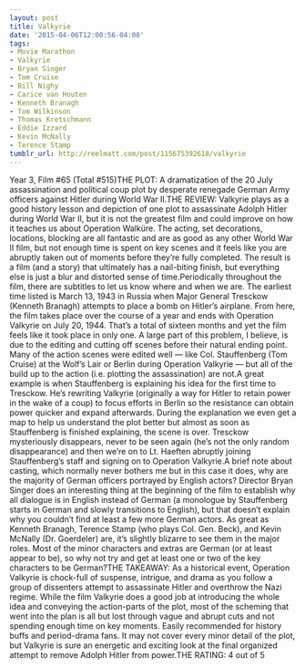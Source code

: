 ```yaml
---
layout: post
title: Valkyrie
date: '2015-04-06T12:00:56-04:00'
tags:
- Movie Marathon
- Valkyrie
- Bryan Singer
- Tom Cruise
- Bill Nighy
- Carice van Houten
- Kenneth Branagh
- Tom Wilkinson
- Thomas Kretschmann
- Eddie Izzard
- Kevin McNally
- Terence Stamp
tumblr_url: http://reelmatt.com/post/115675392618/valkyrie
---
```

Year 3, Film #65 (Total #515)THE PLOT:  A dramatization of the 20 July assassination and political coup plot by desperate renegade German Army officers against Hitler during World War II.THE REVIEW: Valkyrie plays as a good history lesson and depiction of one plot to assassinate Adolph Hitler during World War II, but it is not the greatest film and could improve on how it teaches us about Operation Walküre. The acting, set decorations, locations, blocking are all fantastic and are as good as any other World War II film, but not enough time is spent on key scenes and it feels like you are abruptly taken out of moments before they’re fully completed. The result is a film (and a story) that ultimately has a nail-biting finish, but everything else is just a blur and distorted sense of time.Periodically throughout the film, there are subtitles to let us know where and when we are. The earliest time listed is March 13, 1943 in Russia when Major General Tresckow (Kenneth Branagh) attempts to place a bomb on Hitler’s airplane. From here, the film takes place over the course of a year and ends with Operation Valkyrie on July 20, 1944. That’s a total of sixteen months and yet the film feels like it took place in only one. A large part of this problem, I believe, is due to the editing and cutting off scenes before their natural ending point. Many of the action scenes were edited well — like Col. Stauffenberg (Tom Cruise) at the Wolf’s Lair or Berlin during Operation Valkyrie — but all of the build up to the action (i.e. plotting the assassination) are not.A great example is when Stauffenberg is explaining his idea for the first time to Tresckow. He’s rewriting Valkyrie (originally a way for Hitler to retain power in the wake of a coup) to focus efforts in Berlin so the resistance can obtain power quicker and expand afterwards. During the explanation we even get a map to help us understand the plot better but almost as soon as Stauffenberg is finished explaining, the scene is over. Tresckow mysteriously disappears, never to be seen again (he’s not the only random disappearance) and then we’re on to Lt. Haeften abruptly joining Stauffenberg’s staff and signing on to Operation Valkyrie.A brief note about casting, which normally never bothers me but in this case it does, why are the majority of German officers portrayed by English actors? Director Bryan Singer does an interesting thing at the beginning of the film to establish why all dialogue is in English instead of German (a monologue by Stauffenberg starts in German and slowly transitions to English), but that doesn’t explain why you couldn’t find at least a few more German actors. As great as Kenneth Branagh, Terence Stamp (who plays Col. Gen. Beck), and Kevin McNally (Dr. Goerdeler) are, it’s slightly blizarre to see them in the major roles. Most of the minor characters and extras are German (or at least appear to be), so why not try and get at least one or two of the key characters to be German?THE TAKEAWAY: As a historical event, Operation Valkyrie is chock-full of suspense, intrigue, and drama as you follow a group of dissenters attempt to assassinate Hitler and overthrow the Nazi regime. While the film Valkyrie does a good job at introducing the whole idea and conveying the action-parts of the plot, most of the scheming that went into the plan is all but lost through vague and abrupt cuts and not spending enough time on key moments. Easily recommended for history buffs and period-drama fans. It may not cover every minor detail of the plot, but Valkyrie is sure an energetic and exciting look at the final organized attempt to remove Adolph Hitler from power.THE RATING: 4 out of 5
